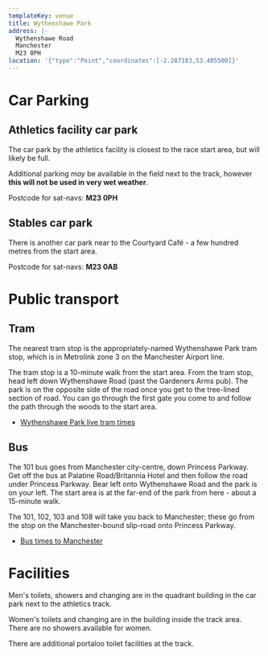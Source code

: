 ```yaml
---
templateKey: venue
title: Wythenshawe Park
address: |-
  Wythenshawe Road
  Manchester
  M23 0PH
location: '{"type":"Point","coordinates":[-2.287183,53.405500]}'
---
```

# Car Parking

## Athletics facility car park

The car park by the athletics facility is closest to the race start area, but
will likely be full.

Additional parking *may* be available in the field next to the track, however
**this will not be used in very wet weather**.

Postcode for sat-navs: **M23 0PH**

## Stables car park

There is another car park near to the Courtyard Café - a few hundred metres from
the start area.

Postcode for sat-navs: **M23 0AB**

# Public transport

## Tram

The nearest tram stop is the appropriately-named Wythenshawe Park tram stop,
which is in Metrolink zone 3 on the Manchester Airport line.

The tram stop is a 10-minute walk from the start area. From the tram stop, head
left down Wythenshawe Road (past the Gardeners Arms pub). The park is on the
opposite side of the road once you get to the tree-lined section of road. You
can go through the first gate you come to and follow the path through the woods
to the start area.

* [Wythenshawe Park live tram times](https://tfgm.com/public-transport/tram/stops/wythenshawe-park-tram)

## Bus

The 101 bus goes from Manchester city-centre, down Princess Parkway. Get off the
bus at Palatine Road/Britannia Hotel and then follow the road under Princess 
Parkway. Bear left onto Wythenshawe Road and the park is on your left.
The start area is at the far-end of the park from here - about a 15-minute walk.

The 101, 102, 103 and 108 will take you back to Manchester; these go from the
stop on the Manchester-bound slip-road onto Princess Parkway.

* [Bus times to Manchester](https://tfgm.com/public-transport/bus/stops/1800SB42011/)

# Facilities

Men's toilets, showers and changing are in the quadrant building in the car park
next to the athletics track.

Women's toilets and changing are in the building inside the track area. There are
no showers available for women.

There are additional portaloo toilet facilities at the track.
